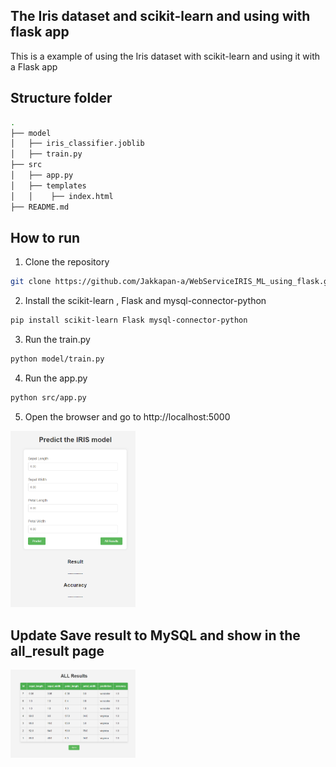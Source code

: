 ## The Iris dataset and scikit-learn and using with flask app
This is a example of using the Iris dataset with scikit-learn and using it with a Flask app

## Structure folder
```bash
.
├── model
│   ├── iris_classifier.joblib
│   ├── train.py
├── src
│   ├── app.py
│   ├── templates
│   │    ├── index.html
├── README.md
```

## How to run
1. Clone the repository
```bash
git clone https://github.com/Jakkapan-a/WebServiceIRIS_ML_using_flask.git
```
2. Install the scikit-learn , Flask and mysql-connector-python
```bash 
pip install scikit-learn Flask mysql-connector-python
```
3. Run the train.py
```bash
python model/train.py
```
4. Run the app.py
```bash
python src/app.py
```
5. Open the browser and go to http://localhost:5000

<!-- img -->
<img src="./images/01.png" alt="01" width="200"/>

## Update Save result to MySQL and show in the all_result page

<!-- img -->
<img src="./images/02.png" alt="02" width="200"/>